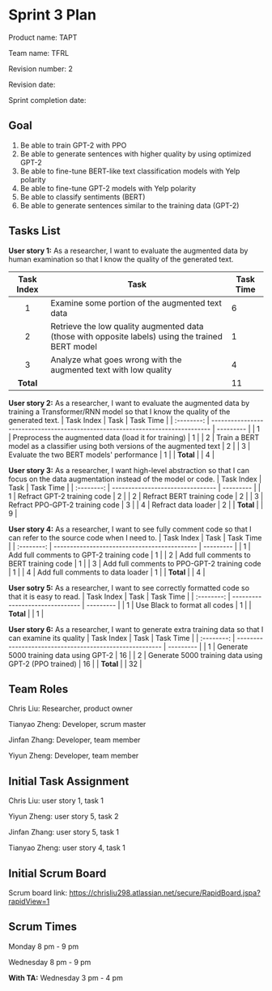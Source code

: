 # Sprint 3 Plan

Product name: TAPT

Team name: TFRL

Revision number: 2

Revision date: 

Sprint completion date:

## Goal

1. Be able to train GPT-2 with PPO
2. Be able to generate sentences with higher quality by using optimized GPT-2
3. Be able to fine-tune BERT-like text classification models with Yelp polarity
4. Be able to fine-tune GPT-2 models with Yelp polarity
5. Be able to classify sentiments (BERT)
6. Be able to generate sentences similar to the training data (GPT-2)

## Tasks List

**User story 1:** As a researcher, I want to evaluate the augmented data by human examination so that I know the quality of the generated text.

| Task Index | Task                                                                                                | Task Time |
| :--------: | --------------------------------------------------------------------------------------------------- | --------- |
|     1      | Examine some portion of the augmented text data                                                     |     6     |
|     2      | Retrieve the low quality augmented data (those with opposite labels) using the trained BERT model   |     1     |
|     3      | Analyze what goes wrong with the augmented text with low quality                                    |     4     |
| **Total**  |                                                                                                     |     11    |

**User story 2:** As a researcher, I want to evaluate the augmented data by training a Transformer/RNN model so that I know the quality of the generated text.
| Task Index | Task                                                                           | Task Time |
| :--------: | ------------------------------------------------------------------------------ | --------- |
|     1      | Preprocess the augmented data (load it for training)                           |     1     |
|     2      | Train a BERT model as a classifier using both versions of the augmented text   |     2     |
|     3      | Evaluate the two BERT models' performance                                      |     1     |
| **Total**  |                                                                                |     4     |

**User story 3:** As a researcher, I want high-level abstraction so that I can focus on the data augmentation instead of the model or code.
| Task Index | Task                             | Task Time |
| :--------: | -------------------------------- | --------- |
|     1      | Refract GPT-2 training code      |    2      |
|     2      | Refract BERT training code       |    2      |
|     3      | Refract PPO-GPT-2 training code  |    3      |
|     4      | Refract data loader              |    2      |
| **Total**  |                                  |    9      |

**User story 4:** As a researcher, I want to see fully comment code so that I can refer to the source code when I need to.
| Task Index | Task                                         | Task Time |
| :--------: | -------------------------------------------- | --------- |
|     1      | Add full comments to GPT-2 training code     |    1      |
|     2      | Add full comments to BERT training code      |    1      |
|     3      | Add full comments to PPO-GPT-2 training code |    1      |
|     4      | Add full comments to data loader             |    1      |
| **Total**  |                                              |    4      |

**User sotry 5:** As a researcher, I want to see correctly formatted code so that it is easy to read.
| Task Index | Task                            | Task Time |
| :--------: | ------------------------------- | --------- |
|     1      | Use Black to format all codes   |     1     |
| **Total**  |                                 |     1     |

**User story 6:**  As a researcher, I want to generate extra training data so that I can examine its quality
| Task Index | Task                                                    | Task Time |
| :--------: | ------------------------------------------------------- | --------- |
|     1      | Generate 5000 training data using GPT-2                 |     16    |
|     2      | Generate 5000 training data using GPT-2 (PPO trained)   |     16    |
| **Total**  |                                                         |     32    |


## Team Roles

Chris Liu: Researcher, product owner

Tianyao Zheng: Developer, scrum master

Jinfan Zhang: Developer, team member

Yiyun Zheng: Developer, team member

## Initial Task Assignment

Chris Liu: user story 1, task 1

Yiyun Zheng: user story 5, task 2

Jinfan Zhang: user story 5, task 1

Tianyao Zheng: user story 4, task 1

## Initial Scrum Board

Scrum board link: https://chrisliu298.atlassian.net/secure/RapidBoard.jspa?rapidView=1

## Scrum Times

Monday 8 pm - 9 pm

Wednesday 8 pm - 9 pm

**With TA:**  Wednesday 3 pm - 4 pm


